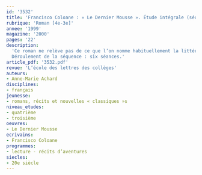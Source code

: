 ```yaml
---
id: '3532'
title: 'Francisco Coloane : « Le Dernier Mousse ». Étude intégrale (séquence)'
rubrique: 'Roman [4e-3e]'
annee: '1999'
magazine: '2000'
pages: '22'
description: 
  'Ce roman ne relève pas de ce que l’on nomme habituellement la littérature pour la jeunesse, mais de la littérature tout simplement. Il a été publié pour la première fois au Chili en 1941 et traduit en français en 1996. Il s’agit d’un roman d’apprentissage – le héros au cours de son périple devient adulte, se forme et apprend le métier dont il rêve – et aussi d’un roman d’aventures : le lecteur est conduit à découvrir la vie sur un navire de guerre, la mer et les tempêtes, la région des Magellanes et le cap Horn, les Indiens alakalufs. De plus, « Le Dernier Mousse » est un récit complexe : la séquence qu’on lui consacrera permettra de traiter plusieurs points du programme de la classe de quatrième. Le début in medias res est suivi d’un retour en arrière ; une ellipse précède le dénouement. Par ailleurs, au récit sont intégrés de nombreux passages explicatifs ou informatifs ; une lettre et un récit enchâssé sont insérés dans la trame narrative de courts passages descriptifs sont liés à la narration et aux dialogues. Courte, simple et passionnante, cette œuvre permet, en fin d’année, de réviser et de mettre en cohérence les apprentissages de la classe de quatrième.
  Déroulement de la séquence : six séances.'
article_pdf: '3532.pdf'
revue: 'L’école des lettres des collèges'
auteurs:
- Anne-Marie Achard
disciplines:
- français
jeunesse:
- romans, récits et nouvelles « classiques »s
niveau_etudes:
- quatrième
- troisième
oeuvres:
- Le Dernier Mousse
ecrivains:
- Francisco Coloane
programmes:
- lecture - récits d’aventures
siecles:
- 20e siècle
---
```

